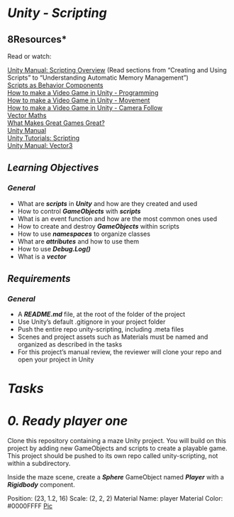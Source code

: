 # ***Unity - Scripting***
## **8Resources***
Read or watch:

[Unity Manual: Scripting Overview](https://docs.unity3d.com/Manual/ScriptingConcepts.html) (Read sections from “Creating and Using Scripts” to “Understanding Automatic Memory Management”)\
[Scripts as Behavior Components](https://learn.unity.com/tutorial/scripts-as-behaviour-components)\
[How to make a Video Game in Unity - Programming](https://www.youtube.com/watch?v=9ZEu_I-ido4&feature=youtu.be)\
[How to make a Video Game in Unity - Movement](https://www.youtube.com/watch?v=Au8oX5pu5u4)\
[How to make a Video Game in Unity - Camera Follow](https://www.youtube.com/watch?v=HVB6UVcb3f8)\
[Vector Maths](https://learn.unity.com/tutorial/vector-maths)\
[What Makes Great Games Great?](https://www.youtube.com/watch?v=aC3c_pcWwIQ)\
[Unity Manual](https://docs.unity3d.com/Manual/index.html)\
[Unity Tutorials: Scripting](https://learn.unity.com/course/beginner-scripting)\
[Unity Manual: Vector3](https://docs.unity3d.com/ScriptReference/Vector3.html)

## ***Learning Objectives***
### ***General***
- What are ***scripts*** in ***Unity*** and how are they created and used
- How to control ***GameObjects*** with ***scripts***
- What is an event function and how are the most common ones used
- How to create and destroy ***GameObjects*** within scripts
- How to use ***namespaces*** to organize classes
- What are ***attributes*** and how to use them
- How to use ***Debug.Log()***
- What is a ***vector***

## ***Requirements***
### ***General***
- A ***README.md*** file, at the root of the folder of the project
- Use Unity’s default .gitignore in your project folder
- Push the entire repo unity-scripting, including .meta files
- Scenes and project assets such as Materials must be named and organized as described in the tasks
- For this project’s manual review, the reviewer will clone your repo and open your project in Unity

# ***Tasks***
# ***0. Ready player one***

Clone this repository containing a maze Unity project. You will build on this project by adding new GameObjects and scripts to create a playable game. This project should be pushed to its own repo called unity-scripting, not within a subdirectory.

Inside the maze scene, create a ***Sphere*** GameObject named ***Player*** with a ***Rigidbody*** component.

Position: (23, 1.2, 16)
Scale: (2, 2, 2)
Material Name: player
Material Color: #0000FFFF
[Pic](https://s3.eu-west-3.amazonaws.com/hbtn.intranet.project.files/holbertonschool-cs-unity/421/unity-scripting_0.png)
